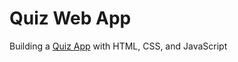 # Quiz Web App

Building a [Quiz App](https://gracele239.github.io/Quiz-Web-App/quiz-app/) with HTML, CSS, and JavaScript
